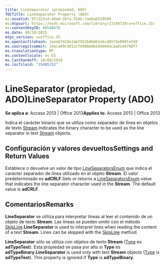 ```yaml
---
title: LineSeparator (propiedad, ADO)
TOCTitle: LineSeparator Property (ADO)
ms:assetid: 9f1323cd-d4ed-2bfa-554b-faebab529548
ms:mtpsurl: https://msdn.microsoft.com/library/JJ249729(v=office.15)
ms:contentKeyID: 48546676
ms.date: 09/18/2015
mtps_version: v=office.15
ms.openlocfilehash: 1aee67410e2abf921bdbd61e6cd8573e090fafd9
ms.sourcegitcommit: 19aca09c5812cfb98b68b5d4604dcaa814479df7
ms.translationtype: MT
ms.contentlocale: es-ES
ms.lasthandoff: 10/09/2018
ms.locfileid: "25485332"
---
```

# <a name="lineseparator-property-ado"></a><span data-ttu-id="77249-102">LineSeparator (propiedad, ADO)</span><span class="sxs-lookup"><span data-stu-id="77249-102">LineSeparator Property (ADO)</span></span>


<span data-ttu-id="77249-103">**Se aplica a**: Access 2013 | Office 2013</span><span class="sxs-lookup"><span data-stu-id="77249-103">**Applies to**: Access 2013 | Office 2013</span></span>

<span data-ttu-id="77249-104">Indica el carácter binario que se utiliza como separador de línea en objetos de texto [Stream](stream-object-ado.md).</span><span class="sxs-lookup"><span data-stu-id="77249-104">Indicates the binary character to be used as the line separator in text [Stream](stream-object-ado.md) objects.</span></span>

## <a name="settings-and-return-values"></a><span data-ttu-id="77249-105">Configuración y valores devueltos</span><span class="sxs-lookup"><span data-stu-id="77249-105">Settings and Return Values</span></span>

<span data-ttu-id="77249-p101">Establece o devuelve un valor de tipo [LineSeparatorsEnum](lineseparatorsenum.md) que indica el carácter separador de línea utilizado en el objeto **Stream**. El valor predeterminado es **adCRLF**.</span><span class="sxs-lookup"><span data-stu-id="77249-p101">Sets or returns a [LineSeparatorsEnum](lineseparatorsenum.md) value that indicates the line separator character used in the **Stream**. The default value is **adCRLF**.</span></span>

## <a name="remarks"></a><span data-ttu-id="77249-108">Comentarios</span><span class="sxs-lookup"><span data-stu-id="77249-108">Remarks</span></span>

<span data-ttu-id="77249-p102">**LineSeparator** se utiliza para interpretar líneas al leer el contenido de un objeto de texto **Stream**. Las líneas se pueden omitir con el método [SkipLine](skipline-method-ado.md).</span><span class="sxs-lookup"><span data-stu-id="77249-p102">**LineSeparator** is used to interpret lines when reading the content of a text **Stream**. Lines can be skipped with the [SkipLine](skipline-method-ado.md) method.</span></span>

<span data-ttu-id="77249-p103">**LineSeparator** sólo se utiliza con objetos de texto **Stream** ([Type](type-property-ado-stream.md) es **adTypeText**). Esta propiedad se pasa por alto si **Type** es **adTypeBinary**.</span><span class="sxs-lookup"><span data-stu-id="77249-p103">**LineSeparator** is used only with text **Stream** objects ([Type](type-property-ado-stream.md) is **adTypeText**). This property is ignored if **Type** is **adTypeBinary**.</span></span>


